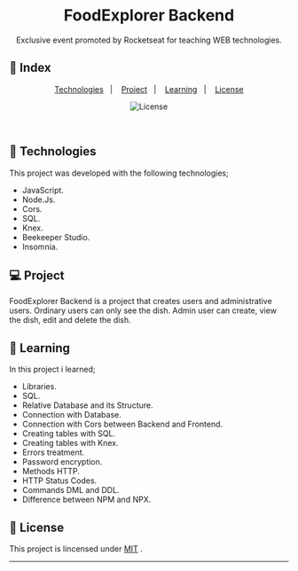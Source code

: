 <h1 align="center"> FoodExplorer Backend </h1>

<p align="center"> Exclusive event promoted by Rocketseat for teaching WEB technologies. </p>

## 📖 Index

<p align="center">
  <a href="#-technologies">Technologies</a>&nbsp;&nbsp;&nbsp;|&nbsp;&nbsp;&nbsp;
  <a href="#-project">Project</a>&nbsp;&nbsp;&nbsp;|&nbsp;&nbsp;&nbsp;
  <a href="#-learning">Learning</a>&nbsp;&nbsp;&nbsp;|&nbsp;&nbsp;&nbsp;
  <a href="#memo-license">License</a>
</p>

<p align="center">
  <img alt="License" src="https://img.shields.io/static/v1?label=license&message=MIT&color=49AA26&labelColor=000000">
</p>

<br>

## 🚀 Technologies

This project was developed with the following technologies;

- JavaScript.
- Node.Js.
- Cors.
- SQL.
- Knex.
- Beekeeper Studio.
- Insomnia. 


## 💻 Project

FoodExplorer Backend is a project that creates users and administrative users. Ordinary users
can only see the dish. Admin user can create, view the dish, edit and delete the dish.

## 🧠 Learning

In this project i learned;

- Libraries.
- SQL.
- Relative Database and its Structure.
- Connection with Database.
- Connection with Cors between Backend and Frontend.
- Creating tables with SQL.
- Creating tables with Knex.
- Errors treatment.
- Password encryption.
- Methods HTTP.
- HTTP Status Codes.
- Commands DML and DDL.
- Difference between NPM and NPX.

## :memo: License

This project is lincensed under [MIT](https://choosealicense.com/licenses/mit/) .

---